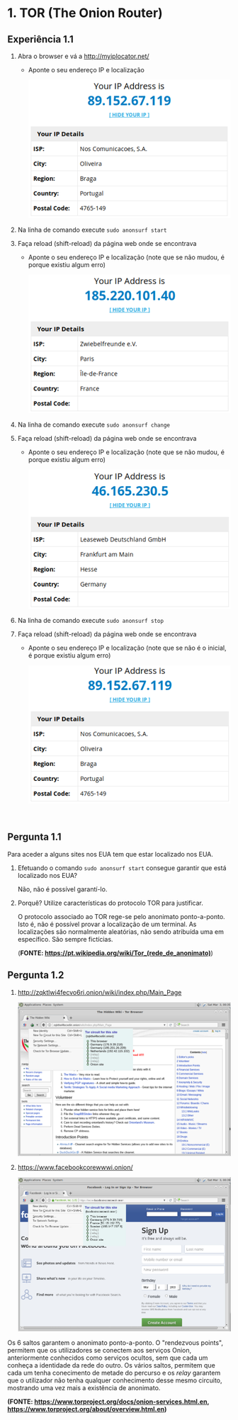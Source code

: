 # 1. TOR (The Onion Router)

## Experiência 1.1

1. Abra o browser e vá a http://myiplocator.net/

   - Aponte o seu endereço IP e localização

        ![alt text](imgs/1.png "IP inicial")


2. Na linha de comando execute ```sudo anonsurf start```

3. Faça reload (shift-reload) da página web onde se encontrava

    - Aponte o seu endereço IP e localização (note que se não mudou, é porque existiu algum erro)

        ![alt text](imgs/2.png "2º IP")


4. Na linha de comando execute ```sudo anonsurf change```

5. Faça reload (shift-reload) da página web onde se encontrava

    - Aponte o seu endereço IP e localização (note que se não mudou, é porque existiu algum erro)

        ![alt text](imgs/3.png "3º IP")


6. Na linha de comando execute ```sudo anonsurf stop```

7. Faça reload (shift-reload) da página web onde se encontrava

    - Aponte o seu endereço IP e localização (note que se não é o inicial, é porque existiu algum erro)

        ![alt text](imgs/4.png "IP final (igual ao inicial)")


<br/>

## Pergunta 1.1

Para aceder a alguns sites nos EUA tem que estar localizado nos EUA.

1. Efetuando o comando ```sudo anonsurf start``` consegue garantir que está localizado nos EUA?

    Não, não é possível garantí-lo.

2. Porquê? Utilize características do protocolo TOR para justificar.

    O protocolo associado ao TOR rege-se pelo anonimato ponto-a-ponto. Isto é, não é possível provar a localização de um terminal. As localizações são normalmente aleatórias, não sendo atribuída uma em específico. São sempre fictícias.
    
    (**FONTE: https://pt.wikipedia.org/wiki/Tor_(rede_de_anonimato)**)


## Pergunta 1.2

1. http://zqktlwi4fecvo6ri.onion/wiki/index.php/Main_Page

    ![alt text](imgs/5.png "Primeiro website")

2. https://www.facebookcorewwwi.onion/

    ![alt text](imgs/6.png "Segundo website")

Os 6 saltos garantem o anonimato ponto-a-ponto. O "rendezvous points", permitem que os utilizadores se conectem aos serviços Onion, anteriormente conhecidos como serviços ocultos, sem que cada um conheça a identidade da rede do outro.
Os vários saltos, permitem que cada um tenha conecimento de metade do percurso e os *relay* garantem que o utilizador não tenha qualquer conhecimento desse mesmo circuito, mostrando uma vez mais a existência de anonimato.

**(FONTE: https://www.torproject.org/docs/onion-services.html.en, https://www.torproject.org/about/overview.html.en)**
